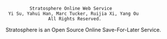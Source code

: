 
             Stratosphere Online Web Service                
     Yi Su, Yahui Han, Marc Tucker, Ruijia Xi, Yang Ou      
				    All Rights Reserved.                      
					
					

Stratosphere is an Open Source Online Save-For-Later Service.